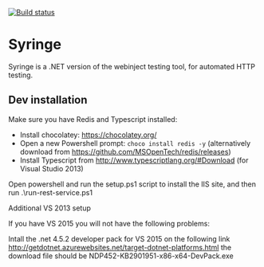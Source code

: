 [![Build status](https://ci.appveyor.com/api/projects/status/7l5ooplj6mbdkvfv?svg=true)](https://ci.appveyor.com/project/yetanotherchris/syringe)

# Syringe
Syringe is a .NET version of the webinject testing tool, for automated HTTP testing.

## Dev installation

Make sure you have Redis and Typescript installed:

* Install chocolatey: https://chocolatey.org/
* Open a new Powershell prompt: `choco install redis -y` (alternatively download from https://github.com/MSOpenTech/redis/releases)
* Install Typescript from http://www.typescriptlang.org/#Download (for Visual Studio 2013)

Open powershell and run the setup.ps1 script to install the IIS site, and then run .\run-rest-service.ps1

Additional VS 2013 setup

If you have VS 2015 you will not have the following problems:

Intall the .net 4.5.2 developer pack for VS 2015 on the following link http://getdotnet.azurewebsites.net/target-dotnet-platforms.html
the download file should be NDP452-KB2901951-x86-x64-DevPack.exe 